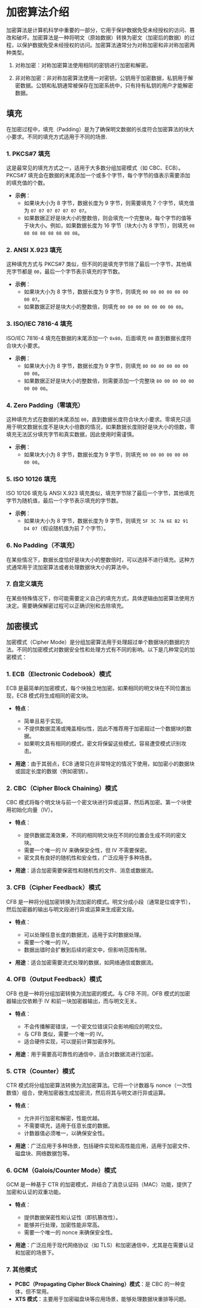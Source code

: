 # 加密算法介绍

加密算法是计算机科学中重要的一部分，它用于保护数据免受未经授权的访问、篡改和破坏。加密算法是一种将明文（原始数据）转换为密文（加密后的数据）的过程，以保护数据免受未经授权的访问。加密算法通常分为对称加密和非对称加密两种类型。

1. 对称加密：对称加密算法使用相同的密钥进行加密和解密。


2. 非对称加密：非对称加密算法使用一对密钥，公钥用于加密数据，私钥用于解密数据。公钥和私钥通常被保存在加密系统中，只有持有私钥的用户才能解密数据。


## 填充

在加密过程中，填充（Padding）是为了确保明文数据的长度符合加密算法的块大小要求。不同的填充方式适用于不同的场景. 

### 1. **PKCS#7 填充**
这是最常见的填充方式之一，适用于大多数分组加密模式（如 CBC、ECB）。PKCS#7 填充会在数据的末尾添加一个或多个字节，每个字节的值表示需要添加的填充值的个数。

- **示例**：
  - 如果块大小为 8 字节，数据长度为 9 字节，则需要填充 7 个字节，填充值为 `07 07 07 07 07 07 07`。
  - 如果数据正好是块大小的整数倍，则会填充一个完整块，每个字节的值等于块大小。例如，如果数据长度为 16 字节（块大小为 8 字节），则填充 `08 08 08 08 08 08 08 08`。

### 2. **ANSI X.923 填充**
这种填充方式与 PKCS#7 类似，但不同的是填充字节除了最后一个字节，其他填充字节都是 `00`，最后一个字节表示填充的字节数。

- **示例**：
  - 如果块大小为 8 字节，数据长度为 9 字节，则填充 `00 00 00 00 00 00 00 07`。
  - 如果数据正好是块大小的整数倍，则填充 `00 00 00 00 00 00 00 08`。

### 3. **ISO/IEC 7816-4 填充**
ISO/IEC 7816-4 填充在数据的末尾添加一个 `0x80`，后面填充 `00` 直到数据长度符合块大小要求。

- **示例**：
  - 如果块大小为 8 字节，数据长度为 9 字节，则填充 `80 00 00 00 00 00 00 00`。
  - 如果数据正好是块大小的整数倍，则需要添加一个完整块 `80 00 00 00 00 00 00 00`。

### 4. **Zero Padding（零填充）**
这种填充方式在数据的末尾添加 `00`，直到数据长度符合块大小要求。零填充只适用于明文数据长度不是块大小倍数的情况，如果数据长度刚好是块大小的倍数，零填充无法区分填充字节和真实数据，因此使用时需谨慎。

- **示例**：
  - 如果块大小为 8 字节，数据长度为 9 字节，则填充 `00 00 00 00 00 00 00 00`。

### 5. **ISO 10126 填充**
ISO 10126 填充与 ANSI X.923 填充类似，填充字节除了最后一个字节，其他填充字节为随机值，最后一个字节表示填充的字节数。

- **示例**：
  - 如果块大小为 8 字节，数据长度为 9 字节，则填充 `5F 3C 7A 6E B2 91 D4 07`（假设随机值为前 7 个字节）。

### 6. **No Padding（不填充）**
在某些情况下，数据长度恰好是块大小的整数倍时，可以选择不进行填充。这种方式通常用于流加密算法或者处理数据块大小的算法中。

### 7. **自定义填充**
在某些特殊情况下，你可能需要定义自己的填充方式，具体逻辑由加密算法使用方决定。需要确保解密过程可以正确识别和去除填充。

## 加密模式
加密模式（Cipher Mode）是分组加密算法用于处理超过单个数据块的数据的方法。不同的加密模式对数据安全性和处理方式有不同的影响。以下是几种常见的加密模式：

### 1. **ECB（Electronic Codebook）模式**
ECB 是最简单的加密模式，每个块独立地加密。如果相同的明文块在不同位置出现，ECB 模式将生成相同的密文块。

- **特点**：
  - 简单且易于实现。
  - 不提供数据混淆或掩盖相似性，因此不推荐用于加密超过一个数据块的数据。
  - 如果明文具有相同的模式，密文将保留这些模式，容易遭受模式识别攻击。

- **用途**：由于其弱点，ECB 通常只在非常特定的情况下使用，如加密小的数据块或固定长度的数据（例如密钥）。

### 2. **CBC（Cipher Block Chaining）模式**
CBC 模式将每个明文块与前一个密文块进行异或运算，然后再加密。第一个块使用初始化向量（IV）。

- **特点**：
  - 提供数据混淆效果，不同的相同明文块在不同的位置会生成不同的密文块。
  - 需要一个唯一的 IV 来确保安全性，但 IV 不需要保密。
  - 密文具有良好的随机性和安全性，广泛应用于多种场景。

- **用途**：适合加密需要保密性和随机性的文件、消息或数据流。

### 3. **CFB（Cipher Feedback）模式**
CFB 是一种将分组加密转换为流加密的模式。明文分成小段（通常是位或字节），然后加密器的输出与明文段进行异或运算来生成密文段。

- **特点**：
  - 可以处理任意长度的数据流，适用于实时数据处理。
  - 需要一个唯一的 IV。
  - 数据出错时会扩散到后续的密文中，但影响范围有限。

- **用途**：适合加密需要流式处理的数据，如网络通信或数据流。

### 4. **OFB（Output Feedback）模式**
OFB 也是一种将分组加密转换为流加密的模式。与 CFB 不同，OFB 模式的加密器输出仅依赖于 IV 和前一块加密器输出，而与明文无关。

- **特点**：
  - 不会传播解密错误，一个密文位错误只会影响相应的明文位。
  - 与 CFB 类似，需要一个唯一的 IV。
  - 适合硬件实现，可以提前计算加密序列。

- **用途**：用于需要高可靠性的通信中，适合对数据流进行加密。

### 5. **CTR（Counter）模式**
CTR 模式将分组加密算法转换为流加密算法。它将一个计数器与 nonce（一次性数值）组合，使用加密器生成加密流，然后将其与明文进行异或运算。

- **特点**：
  - 允许并行加密和解密，性能优越。
  - 不需要填充，适用于任意长度的数据。
  - 计数器值必须唯一，以确保安全性。

- **用途**：广泛应用于多种场景，包括硬件实现和高性能应用，适用于加密文件、磁盘块、网络数据包等。

### 6. **GCM（Galois/Counter Mode）模式**
GCM 是一种基于 CTR 的加密模式，并结合了消息认证码（MAC）功能，提供了加密和认证的双重功能。

- **特点**：
  - 提供数据保密性和认证性（即抗篡改性）。
  - 能够并行处理，加密性能非常高。
  - 需要一个唯一的 nonce 来确保安全性。

- **用途**：广泛应用于现代网络协议（如 TLS）和加密通信中，尤其是在需要认证和加密的场景下。

### 7. **其他模式**
- **PCBC（Propagating Cipher Block Chaining）模式**：是 CBC 的一种变体，但不常用。
- **XTS 模式**：主要用于加密磁盘块等应用场景，能够处理数据块重排等问题。

